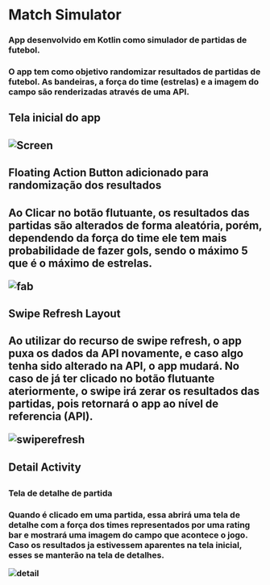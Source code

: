 # Match Simulator


<h3>App desenvolvido em Kotlin como simulador de partidas de futebol.<h3>
 
 O app tem como objetivo randomizar resultados de partidas de futebol.
 As bandeiras, a força do time (estrelas) e a imagem do campo são renderizadas através de uma API.
 
 
 
<h2> Tela inicial do app <h2>
 
![Screen](https://user-images.githubusercontent.com/104375832/176182193-106445a6-7064-4720-a6f1-acf8cf45bc91.png) 
 
 


  
<h2> Floating Action Button adicionado para randomização dos resultados<h2>
 
   Ao Clicar no botão flutuante, os resultados das partidas são alterados de forma aleatória, porém, dependendo da força do time ele tem mais probabilidade de fazer gols, sendo o máximo 5 que é o máximo de estrelas.
 
![fab](https://user-images.githubusercontent.com/104375832/176179492-0cf47c78-0757-42a5-aae8-351b5ccc347d.png)
 
 
 
 
 
<h2> Swipe Refresh Layout <h2>
 
 Ao utilizar do recurso de swipe refresh, o app puxa os dados da API novamente, e caso algo tenha sido alterado na API, o app mudará. No caso de já ter clicado no botão flutuante ateriormente, o swipe irá zerar os resultados das partidas, pois retornará o app ao nível de referencia (API).
 
 ![swiperefresh](https://user-images.githubusercontent.com/104375832/176180694-75a27a9d-efb6-40f6-b000-76ab20065ae0.png)
 
 
 
 
<h2> Detail Activity <h2>
 
 <h3> Tela de detalhe de partida <h3>
 
  Quando é clicado em uma partida, essa abrirá uma tela de detalhe com a força dos times representados por uma rating bar e mostrará uma imagem do campo que acontece o jogo.
  Caso os resultados ja estivessem aparentes na tela inicial, esses se manterão na tela de detalhes.
   
 ![detail](https://user-images.githubusercontent.com/104375832/176181163-25e1c3e8-370c-4dd0-a588-5731005ae0df.png)

 
    
